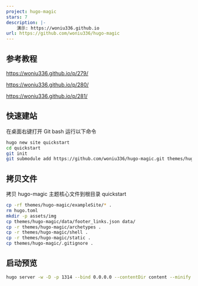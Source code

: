 ```yaml
---
project: hugo-magic
stars: 7
description: |-
    演示: https://woniu336.github.io
url: https://github.com/woniu336/hugo-magic
---
```



## 参考教程

https://woniu336.github.io/p/279/

https://woniu336.github.io/p/280/

https://woniu336.github.io/p/281/

## 快速建站

在桌面右键打开 Git bash 运行以下命令

```bash
hugo new site quickstart
cd quickstart
git init
git submodule add https://github.com/woniu336/hugo-magic.git themes/hugo-magic
```

## 拷贝文件

拷贝 hugo-magic 主题核心文件到根目录 quickstart

```bash
cp -rf themes/hugo-magic/exampleSite/* .
rm hugo.toml
mkdir -p assets/img 
cp themes/hugo-magic/data/footer_links.json data/ 
cp -r themes/hugo-magic/archetypes .
cp -r themes/hugo-magic/shell .
cp -r themes/hugo-magic/static .
cp themes/hugo-magic/.gitignore .
```

## 启动预览

```bash
hugo server -w -D -p 1314 --bind 0.0.0.0 --contentDir content --minify --forceSyncStatic --ignoreCache --noHTTPCache --gc -e production
```


